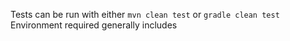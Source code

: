Tests can be run with either `mvn clean test`  or `gradle clean test`
Environment required generally includes 